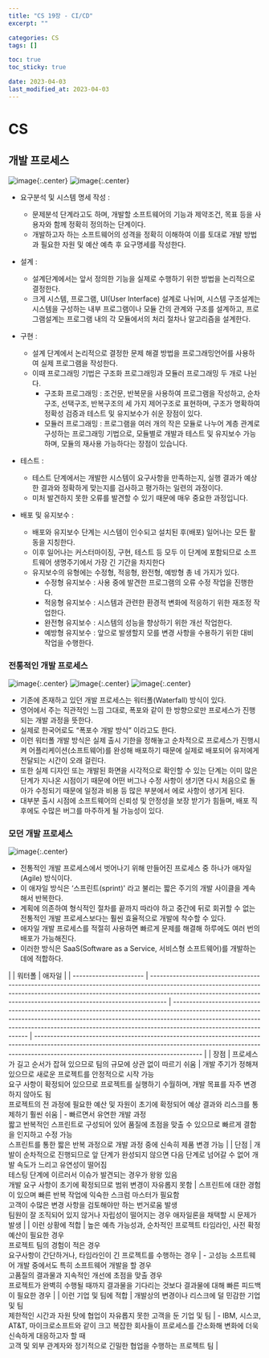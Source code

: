 ```yaml
---
title: "CS 19장 - CI/CD"
excerpt: ""

categories: CS
tags: []

toc: true
toc_sticky: true

date: 2023-04-03
last_modified_at: 2023-04-03
---
```


# CS

## 개발 프로세스

![image](https://user-images.githubusercontent.com/118104644/229388235-f2d75c3a-f4c5-47b5-92a4-32907163e080.png){:.center}
![image](https://user-images.githubusercontent.com/118104644/229392005-c2224f4b-6737-4d61-aebb-4ed8ffb86df3.png){:.center}

- 요구분석 및 시스템 명세 작성 :

  - 문제분석 단계라고도 하며, 개발할 소프트웨어의 기능과 제약조건, 목표 등을 사용자와 함께 정확히 정의하는 단계이다.
  - 개발하고자 하는 소프트웨어의 성격을 정확히 이해하여 이를 토대로 개발 방법과 필요한 자원 및 예산 예측 후 요구명세를 작성한다.

- 설계 :

  - 설계단계에서는 앞서 정의한 기능을 실제로 수행하기 위한 방법을 논리적으로 결정한다.
  - 크게 시스템, 프로그램, UI(User Interface) 설계로 나뉘며, 시스템 구조설계는 시스템을 구성하는 내부 프로그램이나 모듈 간의 관계와 구조를 설계하고, 프로그램설계는 프로그램 내의 각 모듈에서의 처리 절차나 알고리즘을 설계한다.

- 구현 :

  - 설계 단계에서 논리적으로 결정한 문제 해결 방법을 프로그래밍언어를 사용하여 실제 프로그램을 작성한다.
  - 이때 프로그래밍 기법은 구조화 프로그래밍과 모듈러 프로그래밍 두 개로 나뉜다.
    - 구조화 프로그래밍 : 조건문, 반복문을 사용하여 프로그램을 작성하고, 순차구조, 선택구조, 반복구조의 세 가지 제어구조로 표현하며, 구조가 명확하여 정확성 검증과 테스트 및 유지보수가 쉬운 장점이 있다.
    - 모듈러 프로그래밍 : 프로그램을 여러 개의 작은 모듈로 나누어 계층 관계로 구성하는 프로그래밍 기법으로, 모듈별로 개발과 테스트 및 유지보수 가능하며, 모듈의 재사용 가능하다는 장점이 있습니다.

- 테스트 :

  - 테스트 단계에서는 개발한 시스템이 요구사항을 만족하는지, 실행 결과가 예상한 결과와 정확하게 맞는지를 검사하고 평가하는 일련의 과정이다.
  - 미처 발견하지 못한 오류를 발견할 수 있기 때문에 매우 중요한 과정입니다.

- 배포 및 유지보수 :
  - 배포와 유지보수 단계는 시스템이 인수되고 설치된 후(배포) 일어나는 모든 활동을 지칭한다.
  - 이후 일어나는 커스터마이징, 구현, 테스트 등 모두 이 단계에 포함되므로 소프트웨어 생명주기에서 가장 긴 기간을 차지한다
  - 유지보수의 유형에는 수정형, 적응형, 완전형, 예방형 총 네 가지가 있다.
    - 수정형 유지보수 : 사용 중에 발견한 프로그램의 오류 수정 작업을 진행한다.
    - 적응형 유지보수 : 시스템과 관련한 환경적 변화에 적응하기 위한 재조정 작업한다.
    - 완전형 유지보수 : 시스템의 성능을 향상하기 위한 개선 작업한다.
    - 예방형 유지보수 : 앞으로 발생할지 모를 변경 사항을 수용하기 위한 대비 작업을 수행한다.

### 전통적인 개발 프로세스

![image](https://user-images.githubusercontent.com/118104644/229392142-3171bbbc-cdcb-46a1-bc27-2006cdd55391.png){:.center}
![image](https://user-images.githubusercontent.com/118104644/229392172-bcc2cc92-5772-4801-b6ea-66051a6c62ce.png){:.center}
![image](https://user-images.githubusercontent.com/118104644/229392194-491a43ae-bf9d-4673-b2da-a7d20649e19a.png){:.center}

- 기존에 존재하고 있던 개발 프로세스는 워터폴(Waterfall) 방식이 있다.
- 영어에서 주는 직관적인 느낌 그대로, 폭포와 같이 한 방향으로만 프로세스가 진행되는 개발 과정을 뜻한다.
- 실제로 한국어로도 “폭포수 개발 방식” 이라고도 한다.
- 이런 워터폴 개발 방식은 실제 출시 기한을 정해놓고 순차적으로 프로세스가 진행시켜 어플리케이션(소프트웨어)를 완성해 배포하기 때문에 실제로 배포되어 유저에게 전달되는 시간이 오래 걸린다.
- 또한 실제 디자인 또는 개발된 화면을 시각적으로 확인할 수 있는 단계는 이미 많은 단계가 지나온 시점이기 때문에 어떤 버그나 수정 사항이 생기면 다시 처음으로 돌아가 수정되기 때문에 일정과 비용 등 많은 부분에서 에로 사항이 생기게 된다.
- 대부분 출시 시점에 소프트웨어의 신뢰성 및 안정성을 보장 받기가 힘들며, 배포 직후에도 수많은 버그를 마주하게 될 가능성이 있다.

### 모던 개발 프로세스

![image](https://user-images.githubusercontent.com/118104644/229392374-8aefe125-4ef2-47b6-89cd-18285eb89b0e.png){:.center}

- 전통적인 개발 프로세스에서 벗어나기 위해 만들어진 프로세스 중 하나가 애자일(Agile) 방식이다.
- 이 애자일 방식은 ‘스프린트(sprint)' 라고 불리는 짧은 주기의 개발 사이클을 계속해서 반복한다.
- 계획에 의존하여 형식적인 절차를 끝까지 따라야 하고 중간에 뒤로 회귀할 수 없는 전통적인 개발 프로세스보다는 훨씬 효율적으로 개발에 착수할 수 있다.
- 애자일 개발 프로세스를 적절히 사용하면 빠르게 문제를 해결해 하루에도 여러 번의 배포가 가능해진다.
- 이러한 방식은 SaaS(Software as a Service, 서비스형 소프트웨어)를 개발하는 데에 적합하다.

|                        | 워터폴                                                                                                                                                                                                                                          | 애자일                                                                                                                                                                                                                                                                      |
| ---------------------- | ----------------------------------------------------------------------------------------------------------------------------------------------------------------------------------------------------------------------------------------------- | --------------------------------------------------------------------------------------------------------------------------------------------------------------------------------------------------------------------------------------------------------------------------- | ---------------------------------------------------------------------------------------------------------------------------------------------------------------------------------------------------------------- |
| 장점                   | 프로세스가 길고 순서가 잡혀 있으므로 팀의 규모에 상관 없이 따르기 쉬움                                                                                                                                                                          | 개발 주기가 정해져 있으므로 새로운 프로젝트를 안정적으로 시작 가능<br>요구 사항이 확정되어 있으므로 프로젝트를 실행하기 수월하며, 개발 목표를 자주 변경하지 않아도 됨<br>프로젝트의 전 과정에 필요한 예산 및 자원이 초기에 확정되어 예상 결과와 리스크를 통제하기 훨씬 쉬움 | - 빠르면서 유연한 개발 과정<br>짧고 반복적인 스프린트로 구성되어 있어 품질에 초점을 맞출 수 있으므로 빠르게 결함을 인지하고 수정 가능<br>스프린트를 통한 짧은 반복 과정으로 개발 과정 중에 신속히 제품 변경 가능 |
| 단점                   | 개발이 순차적으로 진행되므로 앞 단계가 완성되지 않으면 다음 단계로 넘어갈 수 없어 개발 속도가 느리고 유연성이 떨어짐<br>테스팅 단계에 이르러서 이슈가 발견되는 경우가 왕왕 있음<br>개발 요구 사항이 초기에 확정되므로 범위 변경이 자유롭지 못함 | 스프린트에 대한 경험이 있으며 빠른 반복 작업에 익숙한 스크럼 마스터가 필요함<br>고객이 수많은 변경 사항을 검토해야만 하는 번거로움 발생<br>팀원이 잘 조직되어 있지 않거나 자립성이 떨어지는 경우 애자일론을 채택할 시 문제가 발생                                           |
| 이런 상황에 적합       | 높은 예측 가능성과, 순차적인 프로젝트 타임라인, 사전 확정 예산이 필요한 경우<br>프로젝트 팀의 경험이 적은 경우<br>요구사항이 간단하거나, 타임라인이 긴 프로젝트를 수행하는 경우                                                                 | - 고성능 소프트웨어 개발 중에서도 특히 소프트웨어 개발을 할 경우<br>고품질의 결과물과 지속적인 개선에 초점을 맞출 경우<br>프로젝트가 완벽히 수행될 때까지 결과물을 기다리는 것보다 결과물에 대해 빠른 피드백이 필요한 경우                                                  |
| 이런 기업 및 팀에 적합 | 개발상의 변경이나 리스크에 덜 민감한 기업 및 팀<br>제한적인 시간과 자원 탓에 협업이 자유롭지 못한 고객을 둔 기업 및 팀                                                                                                                          | - IBM, 시스코, AT&T, 마이크로소프트와 같이 크고 복잡한 회사들이 프로세스를 간소화해 변화에 더욱 신속하게 대응하고자 할 때<br>고객 및 외부 관계자와 정기적으로 긴밀한 협업을 수행하는 프로젝트 팀                                                                            |
